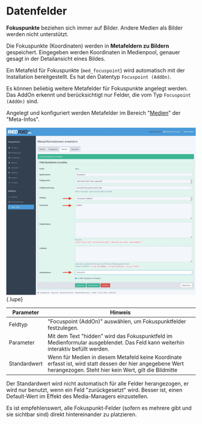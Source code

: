 # Datenfelder

**Fokuspunkte** beziehen sich immer auf Bilder. Andere Medien als Bilder werden nicht unterstützt.

Die Fokuspunkte (Koordinaten) werden in **Metafeldern zu Bildern** gespeichert. Eingegeben werden
Koordinaten in Medienpool, genauer gesagt in der Detailansicht eines Bildes.

Ein Metafeld für Fokuspunkte (`med_focuspoint`) wird automatisch mit der Installation bereitgestellt.
Es hat den Datentyp `Focuspoint (AddOn)`.

Es können beliebig weitere Metafelder für Fokuspunkte angelegt werden. Das AddOn erkennt und
berücksichtigt nur Felder, die vom Typ `Focuspoint (AddOn)` sind.

Angelegt und konfiguriert werden Metafelder im Bereich "[Medien](index.php?page=metainfo/media)"
der "Meta-Infos".

![Metafeld](metafield.jpg){.lupe}

| Parameter | Hinweis |
| - | - |
| Feldtyp | "Focuspoint (AddOn)" auswählen, um Fokuspunktfelder festzulegen. |
| Parameter | Mit dem Text "hidden" wird das Fokuspunktfeld im Medienformular ausgeblendet. Das Feld kann weiterhin interaktiv befüllt werden. |
| Standardwert | Wenn für Medien in diesem Metafeld keine Koordinate erfasst ist, wird statt dessen der hier angegebene Wert herangezogen. Steht hier kein Wert, gilt die Bildmitte |

Der Standardwert wird nicht automatisch für alle Felder herangezogen, er wird nur benutzt, wenn
ein Feld "zurückgesetzt" wird. Besser ist, einen Default-Wert im Effekt des Media-Managers einzustellen.

Es ist empfehlenswert, alle Fokuspunkt-Felder (sofern es mehrere gibt und sie sichtbar sind)
direkt hintereinander zu platzieren.
